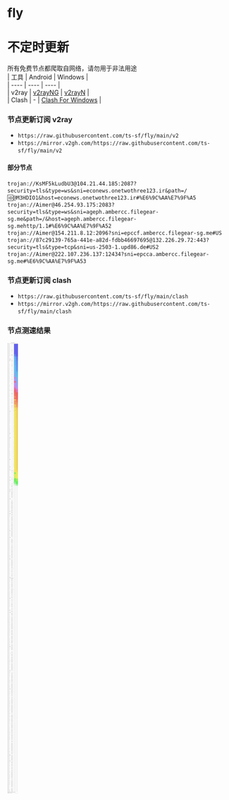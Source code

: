 # fly
# 不定时更新
所有免费节点都爬取自网络，请勿用于非法用途  
|  工具  | Android  | Windows  |  
|  ----  | ----   | ----  |  
| v2ray  | [v2rayNG](https://github.com/2dust/v2rayNG/releases) | [v2rayN](https://github.com/2dust/v2rayN/releases) |  
| Clash  | - | [Clash For Windows](https://github.com/2dust/clashN/releases) | 
  
### 节点更新订阅  v2ray
- `https://raw.githubusercontent.com/ts-sf/fly/main/v2`  
- `https://mirror.v2gh.com/https://raw.githubusercontent.com/ts-sf/fly/main/v2`  

#### 部分节点  
``` 
trojan://KsMF5kLudbU3@104.21.44.185:2087?security=tls&type=ws&sni=econews.onetwothree123.ir&path=/🆔@M3HDIO1&host=econews.onetwothree123.ir#%E6%9C%AA%E7%9F%A5
trojan://Aimer@46.254.93.175:2083?security=tls&type=ws&sni=ageph.ambercc.filegear-sg.me&path=/&host=ageph.ambercc.filegear-sg.mehttp/1.1#%E6%9C%AA%E7%9F%A52
trojan://Aimer@154.211.8.12:2096?sni=epccf.ambercc.filegear-sg.me#US
trojan://87c29139-765a-441e-a82d-fdbb46697695@132.226.29.72:443?security=tls&type=tcp&sni=us-2503-1.upd86.de#US2
trojan://Aimer@222.107.236.137:12434?sni=epcca.ambercc.filegear-sg.me#%E6%9C%AA%E7%9F%A53
```
### 节点更新订阅  clash
- `https://raw.githubusercontent.com/ts-sf/fly/main/clash`  
- `https://mirror.v2gh.com/https://raw.githubusercontent.com/ts-sf/fly/main/clash`  

### 节点测速结果
![image](traffic.png)
